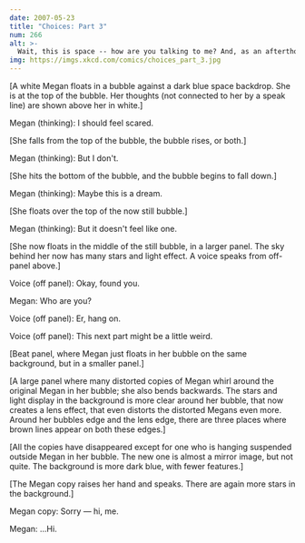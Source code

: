 ```yaml
---
date: 2007-05-23
title: "Choices: Part 3"
num: 266
alt: >-
  Wait, this is space -- how are you talking to me? And, as an afterthought, what's up with the hole in reality?
img: https://imgs.xkcd.com/comics/choices_part_3.jpg
---
```

[A white Megan floats in a bubble against a dark blue space backdrop. She is at the top of the bubble. Her thoughts (not connected to her by a speak line) are shown above her in white.]

Megan (thinking): I should feel scared.

[She falls from the top of the bubble, the bubble rises, or both.]

Megan (thinking): But I don't.

[She hits the bottom of the bubble, and the bubble begins to fall down.]

Megan (thinking): Maybe this is a dream.

[She floats over the top of the now still bubble.]

Megan (thinking): But it doesn't feel like one.

[She now floats in the middle of the still bubble, in a larger panel. The sky behind her now has many stars and light effect. A voice speaks from off-panel above.]

Voice (off panel): Okay, found you.

Megan: Who are you?

Voice (off panel): Er, hang on.

Voice (off panel): This next part might be a little weird.

[Beat panel, where Megan just floats in her bubble on the same background, but in a smaller panel.]

[A large panel where many distorted copies of Megan whirl around the original Megan in her bubble; she also bends backwards. The stars and light display in the background is more clear around her bubble, that now creates a lens effect, that even distorts the distorted Megans even more. Around her bubbles edge and the lens edge, there are three places where brown lines appear on both these edges.]

[All the copies have disappeared except for one who is hanging suspended outside Megan in her bubble. The new one is almost a mirror image, but not quite. The background is more dark blue, with fewer features.]

[The Megan copy raises her hand and speaks. There are again more stars in the background.]

Megan copy: Sorry — hi, me.

Megan: ...Hi.
